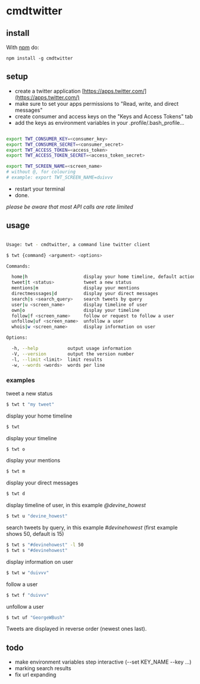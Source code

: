 # cmdtwitter

## install

With [npm](http://npmjs.org) do:

```
npm install -g cmdtwitter
```

## setup

* create a twitter application [https://apps.twitter.com/](https://apps.twitter.com/)
* make sure to set your apps permissions to "Read, write, and direct messages"
* create consumer and access keys on the "Keys and Access Tokens" tab
* add the keys as environment variables in your .profile/.bash_profile...

```bash

export TWT_CONSUMER_KEY=<consumer_key>
export TWT_CONSUMER_SECRET=<consumer_secret>
export TWT_ACCESS_TOKEN=<access_token>
export TWT_ACCESS_TOKEN_SECRET=<access_token_secret>

export TWT_SCREEN_NAME=<screen_name>
# without @, for colouring
# example: export TWT_SCREEN_NAME=duivvv

```

* restart your terminal
* done.

*please be aware that most API calls are rate limited*

## usage

```bash

Usage: twt - cmdtwitter, a command line twitter client

$ twt {command} <argument> <options>

Commands:

  home|h                     display your home timeline, default action
  tweet|t <status>           tweet a new status
  mentions|m                 display your mentions
  directmesssages|d          display your direct messages
  search|s <search_query>    search tweets by query
  user|u <screen_name>       display timeline of user
  own|o                      display your timeline
  follow|f <screen_name>     follow or request to follow a user
  unfollow|uf <screen_name>  unfollow a user
  whois|w <screen_name>      display information on user

Options:

  -h, --help           output usage information
  -V, --version        output the version number
  -l, --limit <limit>  limit results
  -w, --words <words>  words per line

```

### examples

tweet a new status

```bash
$ twt t "my tweet"
```

display your home timeline

```bash
$ twt
```

display your timeline

```bash
$ twt o
```

display your mentions

```bash
$ twt m
```

display your direct messages

```bash
$ twt d
```

display timeline of user, in this example *@devine_howest*

```bash
$ twt u "devine_howest"
```

search tweets by query, in this example *#devinehowest* (first example shows 50, default is 15)

```bash
$ twt s "#devinehowest" -l 50
$ twt s "#devinehowest"
```

display information on user

```bash
$ twt w "duivvv"
```

follow a user

```bash
$ twt f "duivvv"
```

unfollow a user

```bash
$ twt uf "GeorgeWBush"
```

Tweets are displayed in reverse order (newest ones last).

## todo

* make environment variables step interactive (--set KEY_NAME --key ...)
* marking search results
* fix url expanding
